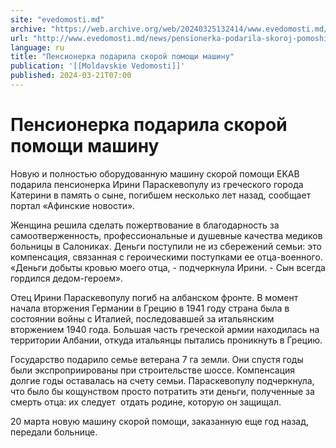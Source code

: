 ```yaml
---
site: "evedomosti.md"
archive: "https://web.archive.org/web/20240325132414/www.evedomosti.md/news/pensionerka-podarila-skoroj-pomoshi-mashinu"
url: "http://www.evedomosti.md/news/pensionerka-podarila-skoroj-pomoshi-mashinu"
language: ru
title: "Пенсионерка подарила скорой помощи машину"
publication: '[[Moldavskie Vedomosti]]'
published: 2024-03-21T07:00
---
```


# Пенсионерка подарила скорой помощи машину

Новую и полностью оборудованную машину скорой помощи EKAВ подарила пенсионерка Ирини Параскевопулу из греческого города Катерини в память о сыне, погибшем несколько лет назад, сообщает портал «Афинские новости».

Женщина решила сделать пожертвование в благодарность за самоотверженность, профессиональные и душевные качества медиков больницы в Салониках. Деньги поступили не из сбережений семьи: это компенсация, связанная с героическими поступками ее отца-военного. «Деньги добыты кровью моего отца, - подчеркнула Ирини. - Сын всегда гордился дедом-героем».

Отец Ирини Параскевопулу погиб на албанском фронте. В момент начала вторжения Германии в Грецию в 1941 году страна была в состоянии войны с Италией, последовавшей за итальянским вторжением 1940 года. Большая часть греческой армии находилась на территории Албании, откуда итальянцы пытались проникнуть в Грецию.

Государство подарило семье ветерана 7 га земли. Они спустя годы были экспроприированы при строительстве шоссе. Компенсация долгие годы оставалась на счету семьи. Параскевопулу подчеркнула, что было бы кощунством просто потратить эти деньги, полученные за смерть отца: их следует  отдать родине, которую он защищал.

20 марта новую машину скорой помощи, заказанную еще год назад, передали больнице.